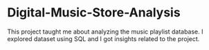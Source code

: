 # Digital-Music-Store-Analysis
This project taught me about analyzing the music playlist database. I explored dataset using SQL and I got insights related to the project.
